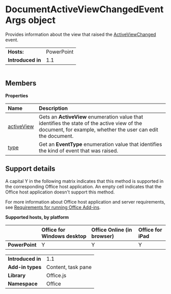 
# DocumentActiveViewChangedEventArgs object
Provides information about the view that raised the [ActiveViewChanged](../../reference/shared/document.activeviewchanged.md) event.

|||
|:-----|:-----|
|**Hosts:**|PowerPoint|
|**Introduced in**|1.1|

```

```


## Members


**Properties**


|**Name**|**Description**|
|:-----|:-----|
|[activeView](../../reference/shared/document.activeviewchangedeventargs.activeview.md)|Gets an  **ActiveView** enumeration value that identifies the state of the active view of the document, for example, whether the user can edit the document.|
|[type](../../reference/shared/document.activeviewchangedeventargs.type.md)|Get an  **EventType** enumeration value that identifies the kind of event that was raised.|

## Support details


A capital Y in the following matrix indicates that this method is supported in the corresponding Office host application. An empty cell indicates that the Office host application doesn't support this method.

For more information about Office host application and server requirements, see [Requirements for running Office Add-ins](http://msdn.microsoft.com/library/67340567-bb9a-498c-96d3-3f52f28c16bc%28Office.15%29.aspx).


**Supported hosts, by platform**


||**Office for Windows desktop**|**Office Online (in browser)**|**Office for iPad**|
|:-----|:-----|:-----|:-----|
|**PowerPoint**|Y|Y|Y|

|||
|:-----|:-----|
|**Introduced in**|1.1|
|**Add-in types**|Content, task pane|
|**Library**|Office.js|
|**Namespace**|Office|
